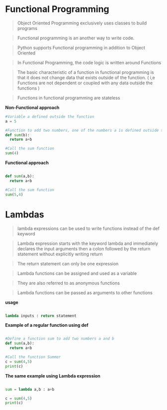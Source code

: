 # Functional Programming

> Object Oriented Programming exclusively uses classes to build programs

> Functional programming is an another way to write code.

> Python supports Functional programming in addition to Object Oriented

> In Functional Programming, the code logic is written around Functions

> The basic characteristic of a function in functional programming is that it does not change data that exists outside of the function. ( i,e Functions are not dependent or coupled with any data outside the functions )

> Functions in functional programming are stateless

**Non-Functional approach**

```python
#Variable a defined outside the function
a = 5

#Function to add two numbers, one of the numbers a is defined outside the function
def sum(b):
  return a+b

#Call the sum function
sum(4)
```

**Functional approach**

```python

def sum(a,b):
  return a+b

#Call the sum function
sum(5,4)
```



# Lambdas

> lambda expressions can be used to write functions instead of the def keyword

> Lambda expression starts with the keyword lambda and immediately declares the input arguments then a colon followed by the return statement without explicitly writing return

> The return statement can only be one expression

> Lambda functions can be assigned and used as a variable

> They are also referred to as anonymous functions

> Lambda functions can be passed as arguments to other functions

**usage**

```Python

lambda inputs : return statement

```

**Example of a regular function using def**

```python

#Define a function sum to add two numbers a and b
def sum(a,b):
  return a+b

#Call the function Summer
c = sum(4,5)
print(c)


```



**The same example using Lambda expression**

```Python

sum = lambda a,b : a+b

c = sum(4,5)
print(c)

```
